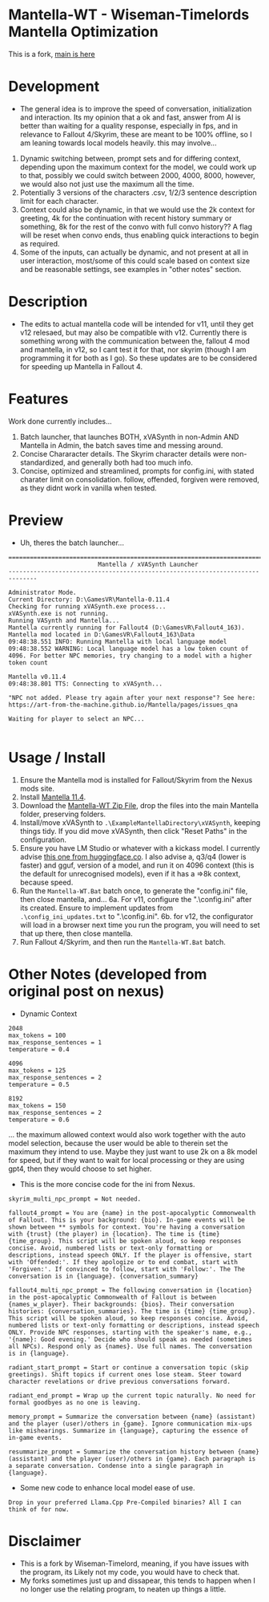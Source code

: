 # Mantella-WT - Wiseman-Timelords Mantella Optimization
This is a fork, [main is here](https://github.com/art-from-the-machine/Mantella)

# Development 
- The general idea is to improve the speed of conversation, initialization and interaction. Its my opinion that a ok and fast, answer from AI is better than waiting for a quality response, especially in fps, and in relevance to Fallout 4/Skyrim, these are meant to be 100% offline, so I am leaning towards local models heavily. this may involve...
1. Dynamic switching between, prompt sets and for differing context, depending upon the maximum context for the model, we could work up to that, possibly we could switch between 2000, 4000, 8000, however, we would also not just use the maximum all the time. 
2. Potentially 3 versions of the characters .csv, 1/2/3 sentence description limit for each character.
3. Context could also be dynamic, in that we would use the 2k context for greeting, 4k for the continuation with recent history summary or something, 8k for the rest of the convo with full convo history?? A flag will be reset when convo ends, thus enabling quick interactions to begin as required.
4. Some of the inputs, can actually be dynamic, and not present at all in user interaction, most/some of this could scale based on context size and be reasonable settings, see examples in "other notes" section.

# Description
- The edits to actual mantella code will be intended for v11, until they get v12 relesaed, but may also be compatible with v12. Currently there is something wrong with the communication between the, fallout 4 mod and mantella, in v12, so I cant test it for that, nor skyrim (though I am programming it for both as I go). So these updates are to be considered for speeding up Mantella in Fallout 4.

# Features
Work done currently includes...
1. Batch launcher, that launches BOTH, xVASynth in non-Admin AND Mantella in Admin, the batch saves time and messing around.
2. Concise Chararacter details. The Skyrim character details were non-standardized, and generally both had too much info.
3. Concise, optimized and streamlined, prompts for config.ini, with stated charater limit on consolidation. follow, offended, forgiven were removed, as they didnt work in vanilla when tested.

# Preview
- Uh, theres the batch launcher...
```
==============================================================================
                         Mantella / xVASynth Launcher
------------------------------------------------------------------------------

Administrator Mode.
Current Directory: D:\GamesVR\Mantella-0.11.4
Checking for running xVASynth.exe process...
xVASynth.exe is not running.
Running VASynth and Mantella...
Mantella currently running for Fallout4 (D:\GamesVR\Fallout4_163). Mantella mod located in D:\GamesVR\Fallout4_163\Data
09:48:38.551 INFO: Running Mantella with local language model
09:48:38.552 WARNING: Local language model has a low token count of 4096. For better NPC memories, try changing to a model with a higher token count

Mantella v0.11.4
09:48:38.801 TTS: Connecting to xVASynth...

"NPC not added. Please try again after your next response"? See here:
https://art-from-the-machine.github.io/Mantella/pages/issues_qna

Waiting for player to select an NPC...


```

# Usage / Install
1. Ensure the Mantella mod is installed for Fallout/Skyrim from the Nexus mods site.
2. Install [Mantella 11.4](https://github.com/art-from-the-machine/Mantella/releases/tag/v0.11.4).
3. Download the [Mantella-WT Zip File](https://github.com/wiseman-timelord/Mantella-WT/archive/refs/heads/main.zip), drop the files into the main Mantella folder, preserving folders.
4. Install/move xVASynth to `.\ExampleMantellaDirectory\xVASynth`, keeping things tidy. If you did move xVASynth, then click "Reset Paths" in the configuration. 
5. Ensure you have LM Studio or whatever with a kickass model. I currently advise [this one from huggingface.co](https://huggingface.co/Lewdiculous/L3-8B-Stheno-v3.2-GGUF-IQ-Imatrix). I also advise a, q3/q4 (lower is faster) and gguf, version of a model, and run it on 4096 context (this is the default for unrecognised models), even if it has a =>8k context, because speed. 
6. Run the `Mantella-WT.Bat` batch once, to generate the "config.ini" file, then close mantella, and...
6a. For v11, configure the ".\config.ini" after its created. Ensure to implement updates from `.\config_ini_updates.txt` to ".\config.ini".
6b. for v12, the configurator will load in a browser next time you run the program, you will need to set that up there, then close mantella.
7. Run Fallout 4/Skyrim, and then run the `Mantella-WT.Bat` batch.

# Other Notes (developed from original post on nexus)
- Dynamic Context
```
2048
max_tokens = 100
max_response_sentences = 1
temperature = 0.4

4096
max_tokens = 125
max_response_sentences = 2
temperature = 0.5

8192
max_tokens = 150
max_response_sentences = 2
temperature = 0.6
```
... the maximum allowed context would also work together with the auto model selection, because the user would be able to therein set the maximum they intend to use. Maybe they just want to use 2k on a 8k model for speed, but if they want to wait for local processing or they are using gpt4, then they would choose to set higher.
- This is the more concise code for the ini from Nexus.
```
skyrim_multi_npc_prompt = Not needed.

fallout4_prompt = You are {name} in the post-apocalyptic Commonwealth of Fallout. This is your background: {bio}. In-game events will be shown between ** symbols for context. You're having a conversation with {trust} (the player) in {location}. The time is {time} {time_group}. This script will be spoken aloud, so keep responses concise. Avoid, numbered lists or text-only formatting or descriptions, instead speech ONLY. If the player is offensive, start with 'Offended:'. If they apologize or to end combat, start with 'Forgiven:'. If convinced to follow, start with 'Follow:'. The The conversation is in {language}. {conversation_summary}

fallout4_multi_npc_prompt = The following conversation in {location} in the post-apocalyptic Commonwealth of Fallout is between {names_w_player}. Their backgrounds: {bios}. Their conversation histories: {conversation_summaries}. The time is {time} {time_group}. This script will be spoken aloud, so keep responses concise. Avoid, numbered lists or text-only formatting or descriptions, instead speech ONLY. Provide NPC responses, starting with the speaker's name, e.g., '{name}: Good evening.' Decide who should speak as needed (sometimes all NPCs). Respond only as {names}. Use full names. The conversation is in {language}.

radiant_start_prompt = Start or continue a conversation topic (skip greetings). Shift topics if current ones lose steam. Steer toward character revelations or drive previous conversations forward.

radiant_end_prompt = Wrap up the current topic naturally. No need for formal goodbyes as no one is leaving.

memory_prompt = Summarize the conversation between {name} (assistant) and the player (user)/others in {game}. Ignore communication mix-ups like mishearings. Summarize in {language}, capturing the essence of in-game events.

resummarize_prompt = Summarize the conversation history between {name} (assistant) and the player (user)/others in {game}. Each paragraph is a separate conversation. Condense into a single paragraph in {language}.
```
- Some new code to enhance local model ease of use.
```
Drop in your preferred Llama.Cpp Pre-Compiled binaries? All I can think of for now. 
```


# Disclaimer
- This is a fork by Wiseman-Timelord, meaning, if you have issues with the program, its Likely not my code, you would have to check that.
- My forks sometimes just up and dissapear, this tends to happen when I no longer use the relating program, to neaten up things a little.
